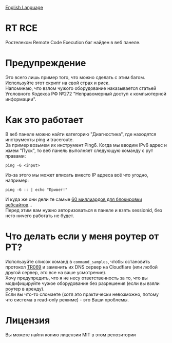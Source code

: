 [English Language](https://github.com/ma1de/rt-rce/blob/main/README.md)

# RT RCE
Ростелеком Remote Code Execution баг найден в веб панеле.

# Предупреждение
Это всего лишь пример того, что можно сделать с этим багом. Используйте этот скрипт на свой страх и риск. <br>
Напоминаю, что взлом чужого оборудование наказывается статьей Уголовного Кодекса РФ №272 "Неправомерный доступ к компьютерной информации". <br>

# Как это работает
В веб панеле можно найти категорию "Диагностика", где находятся инструменты ping и traceroute. <br>
За пример возьмем их инструмент Ping6. Когда мы вводим IPv6 адрес и жмем "Пуск", то веб панель выполняет следующую команду с рут правами:
```
ping -6 <input>
```
Из-за этого мы может вписать вместо IP адреса всё что угодно, например:
```
ping -6 :: | echo "Привет!"
```
И куда же они дели те самые [60 миллиардов для блокировки вебсайтов](https://www.svoboda.org/a/roskomnadzor-potratit-pochti-60-mlrd-rubley-na-sistemy-po-blokirovke/33114493.html)... <br>
Перед этим вам нужно авторизоваться в панеле и взять sessionid, без него ничего работать не будет.

# Что делать если у меня роутер от РТ?
Используйте список команд в `command_samples`, чтобы остановить протокол [TR069](https://ru.wikipedia.org/wiki/TR-069) и заменить их DNS сервер на Cloudflare (или любой другой сервер, это все на ваше усмотрение). <br>
Хочу предупредить, что я не несу ответственность за то, что вы модифицируйте чужое оборудование без разрешения (если вы взяли роутер в аренду). <br>
Если вы что-то сломаете (хотя это практически невозможно, потому что система в read-only режиме) - это Ваши проблемы.

# Лицензия
Вы можете найти копию лицензии MIT в этом репозитории